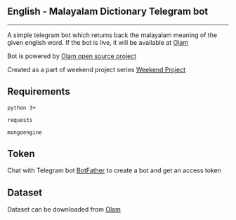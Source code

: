 ## English - Malayalam Dictionary Telegram bot
---
A simple telegram bot which returns back the malayalam meaning of the given english word. 
If the bot is live, it will be available at [Olam](https://telegram.me/olamtg_bot)

Bot is powered by [Olam open source project](https://olam.in/open/)

Created as a part of weekend project series [Weekend Project](http://mithun.co/weekend)

Requirements
--
`python 3+`

`requests`

`mongoengine`

Token
--
Chat with Telegram bot [BotFather](https://telegram.me/BotFather) to create a bot and get an access token

Dataset
--
Dataset can be downloaded from [Olam](https://olam.in/open/enml/)